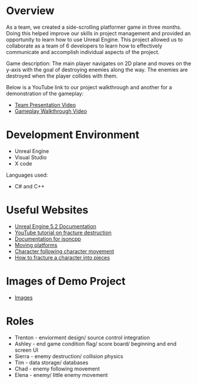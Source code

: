 # Overview
As a team, we created a side-scrolling platformer game in three months. Doing this helped improve our skills in project management and provided an opportunity to learn how to use Unreal Engine. This project allowed us to collaborate as a team of 6 developers to learn how to effectively communicate and accomplish individual aspects of the project. 

Game description: 
The main player navigates on 2D plane and moves on the y-axis with the goal of destroying enemies along the way. The enemies are destroyed when the player collides with them.

Below is a YouTube link to our project walkthrough and another for a demonstration of the gameplay:
* [Team Presentation Video](https://youtu.be/uRX4b4nc9HI)
* [Gameplay Walkthrough Video](https://www.youtube.com/watch?v=dRg2YP3TPY0)


# Development Environment
* Unreal Engine
* Visual Studio
* X code

Languages used:
* C# and C++

# Useful Websites

* [Unreal Engine 5.2 Documentation](https://docs.unrealengine.com/5.2/en-US/)
* [YouTube tutorial on fracture destruction](https://youtu.be/aTfiLOF_kPk)
* [Documentation for jsoncpp](https://github.com/nlohmann/json)
* [Moving platforms](https://www.youtube.com/watch?v=usZmddoDMak)
* [Character following character movement](https://couchlearn.com/ai-following-the-player-in-unreal-engine-5/)
* [How to fracture a character into pieces](https://forums.unrealengine.com/t/how-to-fracture-a-character-into-pieces/274192/2 )

# Images of Demo Project
* [Images](./Screenshots)
  
# Roles
* Trenton - enviorment design/ source control integration 
* Ashley - end game condition flag/ score board/ beginning and end screen UI
* Sierra - enemy destruction/ collision physics
* Tim - data storage/ databases 
* Chad - enemy following movement 
* Elena - enemy/ little enemy movement 
